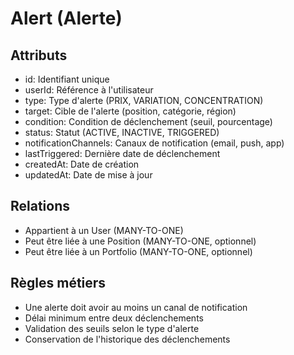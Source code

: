 # Alert (Alerte)

## Attributs
- id: Identifiant unique
- userId: Référence à l'utilisateur
- type: Type d'alerte (PRIX, VARIATION, CONCENTRATION)
- target: Cible de l'alerte (position, catégorie, région)
- condition: Condition de déclenchement (seuil, pourcentage)
- status: Statut (ACTIVE, INACTIVE, TRIGGERED)
- notificationChannels: Canaux de notification (email, push, app)
- lastTriggered: Dernière date de déclenchement
- createdAt: Date de création
- updatedAt: Date de mise à jour

## Relations
- Appartient à un User (MANY-TO-ONE)
- Peut être liée à une Position (MANY-TO-ONE, optionnel)
- Peut être liée à un Portfolio (MANY-TO-ONE, optionnel)

## Règles métiers
- Une alerte doit avoir au moins un canal de notification
- Délai minimum entre deux déclenchements
- Validation des seuils selon le type d'alerte
- Conservation de l'historique des déclenchements 